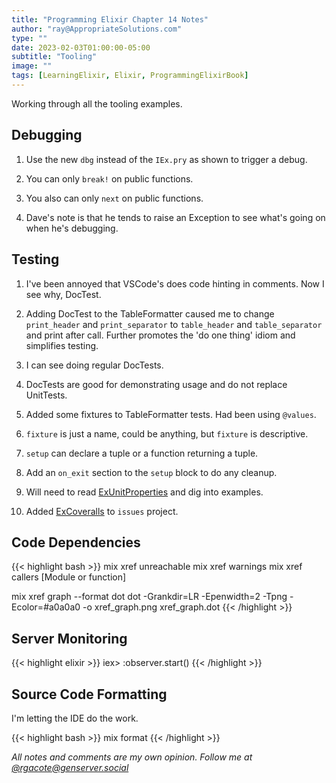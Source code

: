 ```yaml
---
title: "Programming Elixir Chapter 14 Notes"
author: "ray@AppropriateSolutions.com"
type: ""
date: 2023-02-03T01:00:00-05:00
subtitle: "Tooling"
image: ""
tags: [LearningElixir, Elixir, ProgrammingElixirBook]
---
```


Working through all the tooling examples.

<!--more-->

## Debugging
1. Use the new `dbg` instead of the `IEx.pry` as shown to trigger a debug.

1. You can only `break!` on public functions.

1. You also can only `next` on public functions.

1. Dave's note is that he tends to raise an Exception to see what's going on when he's debugging.

## Testing
1. I've been annoyed that VSCode's does code hinting in comments.
   Now I see why, DocTest.

1. Adding DocTest to the TableFormatter caused me to change `print_header` and `print_separator`
   to `table_header` and `table_separator` and print after call.
   Further promotes the 'do one thing' idiom and simplifies testing.

1. I can see doing regular DocTests.

1. DocTests are good for demonstrating usage and do not replace UnitTests.

1. Added some fixtures to TableFormatter tests.
   Had been using `@values`.

1. `fixture` is just a name, could be anything, but `fixture` is descriptive.

1. `setup` can declare a tuple or a function returning a tuple.

1. Add an `on_exit` section to the `setup` block to do any cleanup.

1. Will need to read [ExUnitProperties](https://hexdocs.pm/stream_data/ExUnitProperties.html)
   and dig into examples.

1. Added [ExCoveralls](https://hex.pm/packages/excoveralls) to `issues` project.

## Code Dependencies
{{< highlight bash >}}
mix xref unreachable
mix xref warnings
mix xref callers [Module or function]

mix xref graph --format dot
dot -Grankdir=LR -Epenwidth=2 -Tpng -Ecolor=#a0a0a0 -o xref_graph.png xref_graph.dot
{{< /highlight >}}

## Server Monitoring
{{< highlight elixir >}}
iex> :observer.start()
{{< /highlight >}}

## Source Code Formatting
I'm letting the IDE do the work.

{{< highlight bash >}}
mix format
{{< /highlight >}}

_All notes and comments are my own opinion. Follow me at [@rgacote@genserver.social](https://genserver.social/rgacote)_
